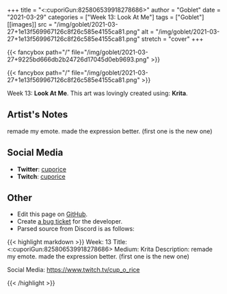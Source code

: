 +++
title =       "<:cuporiGun:825806539918278686>"
author =      "Goblet"
date =        "2021-03-29"
categories =  ["Week 13: Look At Me"]
tags =        ["Goblet"]
[[images]]
                      src = "/img/goblet/2021-03-27+1e13f569967126c8f26c585e4155ca81.png"
                      alt = "/img/goblet/2021-03-27+1e13f569967126c8f26c585e4155ca81.png"
                      stretch = "cover"
+++


{{< fancybox path="/" file="/img/goblet/2021-03-27+9225bd666db2b24726d17045d0eb9693.png" >}}

{{< fancybox path="/" file="/img/goblet/2021-03-27+1e13f569967126c8f26c585e4155ca81.png" >}}


Week 13: **Look At Me**. This art was lovingly created using: **Krita**.

## Artist's Notes

remade my emote. made the expression better. (first one is the new one)

## Social Media

- **Twitter**: [cuporice]()
- **Twitch**: [cuporice]()


## Other

- Edit this page on [GitHub](https://github.com/teaminkling/web-refresh/edit/main/blog/content/blog/goblet-week-13-40e8.md).
- Create [a bug ticket](https://github.com/teaminkling/web-refresh/issues/new?assignees=&labels=bug&template=problem-report.md&title=) for the developer.
- Parsed source from Discord is as follows:

{{< highlight markdown >}}
Week: 13
Title: <:cuporiGun:825806539918278686>
Medium: Krita
Description: 
remade my emote. made the expression better. (first one is the new one)

Social Media: 
https://www.twitch.tv/cup_o_rice


{{< /highlight >}}